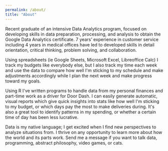```yaml
---
permalink: /about/
title: "About"
---
```


Recent graduate of an intensive Data Analytics program, focused on developing skills in data preparation, processing, and analysis to obtain the Google Data Analytics certificate. 7 years’ experience in customer service including 4 years in medical offices have led to developed skills in detail orientation, critical thinking, problem solving, and collaboration. 

Using spreadsheets (ie Google Sheets, Microsoft Excel, Libreoffice Calc) I track my budgets like everybody else, but I also track my time each week and use the data to compare how well I'm sticking to my schedule and make adjustments accordingly while I plan the next week and make progress toward my goals.

Using R I've written programs to handle data from my personal finances and part-time work as a driver for Door Dash. I can easily generate automatic, visual reports which give quick insights into stats like how well I'm sticking to my budget, or which days pay the most to make deliveries during. It's also a great tool to identify patterns in my spending, or whether a certain time of day has been less lucrative.

Data is my native language; I get excited when I find new perspectives to analyze situations from. I thrive on any opportunity to learn more about how the world and its parts work. Send me a message if you want to talk data, programming, abstract philosophy, video games, or cats.